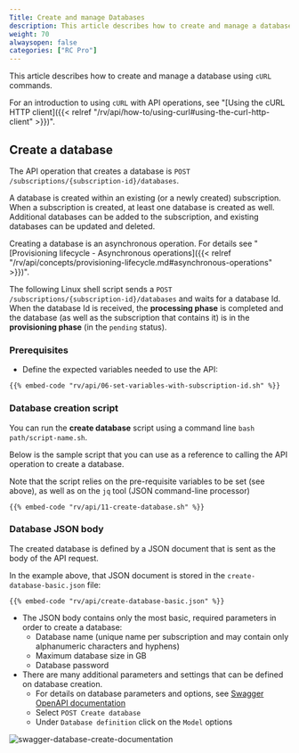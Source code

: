 ```yaml
---
Title: Create and manage Databases
description: This article describes how to create and manage a database using `cURL` commands.
weight: 70
alwaysopen: false
categories: ["RC Pro"]
---
```

This article describes how to create and manage a database using `cURL` commands.

For an introduction to using `cURL` with API operations, see "[Using the cURL HTTP client]({{< relref  "/rv/api/how-to/using-curl#using-the-curl-http-client" >}})".

## Create a database

The API operation that creates a database is `POST /subscriptions/{subscription-id}/databases`.

A database is created within an existing (or a newly created) subscription. When a subscription is created, at least one database is created as well. Additional databases can be added to the subscription, and existing databases can be updated and deleted.

Creating a database is an asynchronous operation. For details see "[Provisioning lifecycle - Asynchronous operations]({{< relref  "/rv/api/concepts/provisioning-lifecycle.md#asynchronous-operations" >}})".

The following Linux shell script sends a `POST /subscriptions/{subscription-id}/databases` and waits for a database Id. When the database Id is received, the **processing phase** is completed and the database (as well as the subscription that contains it) is in the **provisioning phase** (in the `pending` status).

### Prerequisites

- Define the expected variables needed to use the API:

```shell
{{% embed-code "rv/api/06-set-variables-with-subscription-id.sh" %}}
```

### Database creation script

You can run the **create database** script using a command line `bash path/script-name.sh`.

Below is the sample script that you can use as a reference to calling the API operation to create a database.

Note that the script relies on the pre-requisite variables to be set (see above), as well as on the `jq` tool (JSON command-line processor)

```shell
{{% embed-code "rv/api/11-create-database.sh" %}}
```

### Database JSON body

The created database is defined by a JSON document that is sent as the body of the API request.

In the example above, that JSON document is stored in the `create-database-basic.json` file:

```shell
{{% embed-code "rv/api/create-database-basic.json" %}}
```

- The JSON body contains only the most basic, required parameters in order to create a database:
    - Database name (unique name per subscription and may contain only alphanumeric characters and hyphens)
    - Maximum database size in GB
    - Database password
- There are many additional parameters and settings that can be defined on database creation.
    - For details on database parameters and options, see [Swagger OpenAPI documentation](https://api-beta.redislabs.com/beta1/swagger-ui.html#/Databases)
    - Select `POST Create database`
    - Under `Database definition` click on the `Model` options

![swagger-database-create-documentation](/images/rv/api/swagger-database-create-documentation.png)
